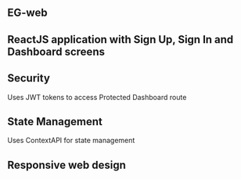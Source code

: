 ## EG-web

## ReactJS application with Sign Up, Sign In and Dashboard screens

## Security

Uses JWT tokens to access Protected Dashboard route

## State Management

Uses ContextAPI for state management

## Responsive web design
